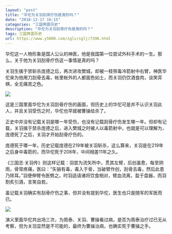 ```yaml
---
layout: "post"
title: "华佗为关羽刮骨疗伤是真的吗？"
date: "2018-12-17 16:15"
categories: "三国两晋历史"
description: "华佗为关羽刮骨疗伤是真的吗？"
tags: 三国两晋历史
url: https://www.y5000.com/zgls/sglj/7396.html
---
```






华佗这一人物形象是国人公认的神医，他是我国第一位尝试外科手术的一生。那么，关于他为关羽刮骨疗伤这一事情是真的吗？

关羽生擒于禁斩杀庞德之后，再次进攻樊城，却被一枝带毒冷箭射中右臂，神医华佗来为他用刀刮骨去毒，帐里帐外的人都面色如土，而关羽仍饮酒食肉，谈笑弈棋，全无痛苦之色。

![](https://img.y5000.com/uploads/allimg/161216/0911401607-0.jpg)

这是三国里面华佗为关羽刮骨疗伤的画面，但历史上的华佗可是并不认识关羽此人，并且关羽受伤之时，华佗也早就被曹操给杀了。

正史中并没有记载关羽是哪一年受伤，也没有记载刮骨疗伤发生哪一年。但却有记载，关羽擒于禁杀庞德之后，进入樊城之时被人以毒箭射中，也就是可以理解为，庞德死了之后，关羽才开始刮骨疗伤的。

庞德死于哪一年，历史记载庞德在219年被关羽斩杀，这么算来，关羽是在219年之后身中毒箭的，而华佗死于208年，中间相差11年之久。

《三国志·关羽传》则这样记载：羽尝为流矢所中，贯其左臂，后创虽愈，每至阴雨，骨常疼痛，医曰：“矢镞有毒，毒入于骨，当破臂作创，刮骨去毒，然后此患乃除耳。”羽便伸臂令医劈之。时羽适请诸将饮食相对，臂血流离，盈于盘器，而羽割炙引酒，言笑自若。

虽记载关羽确实有刮骨疗伤之事，但并没有提到华佗，医生也只是随军的军医而已。

![](https://img.y5000.com/uploads/allimg/161216/0911403163-1.jpg)

演义里面华佗共出场三次，为周泰、关羽、曹操看过病，是否为周泰治疗过已无从考察，但为关羽显然是不可能的，最终为曹操治病，也确实死于曹操之手。
